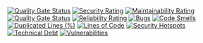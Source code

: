 [![Quality Gate Status](https://codefirst.iut.uca.fr/sonar/api/project_badges/measure?project=portfolio-website&metric=alert_status&token=d9cf53ddc39efbf3cd790ea93586210d78528d61)](https://codefirst.iut.uca.fr/sonar/dashboard?id=portfolio-website)
[![Security Rating](https://codefirst.iut.uca.fr/sonar/api/project_badges/measure?project=portfolio-website&metric=security_rating&token=d9cf53ddc39efbf3cd790ea93586210d78528d61)](https://codefirst.iut.uca.fr/sonar/dashboard?id=portfolio-website)
[![Maintainability Rating](https://codefirst.iut.uca.fr/sonar/api/project_badges/measure?project=portfolio-website&metric=sqale_rating&token=d9cf53ddc39efbf3cd790ea93586210d78528d61)](https://codefirst.iut.uca.fr/sonar/dashboard?id=portfolio-website)
[![Quality Gate Status](https://codefirst.iut.uca.fr/sonar/api/project_badges/measure?project=portfolio-website&metric=alert_status&token=d9cf53ddc39efbf3cd790ea93586210d78528d61)](https://codefirst.iut.uca.fr/sonar/dashboard?id=portfolio-website)
[![Reliability Rating](https://codefirst.iut.uca.fr/sonar/api/project_badges/measure?project=portfolio-website&metric=reliability_rating&token=d9cf53ddc39efbf3cd790ea93586210d78528d61)](https://codefirst.iut.uca.fr/sonar/dashboard?id=portfolio-website)
[![Bugs](https://codefirst.iut.uca.fr/sonar/api/project_badges/measure?project=portfolio-website&metric=bugs&token=d9cf53ddc39efbf3cd790ea93586210d78528d61)](https://codefirst.iut.uca.fr/sonar/dashboard?id=portfolio-website)
[![Code Smells](https://codefirst.iut.uca.fr/sonar/api/project_badges/measure?project=portfolio-website&metric=code_smells&token=d9cf53ddc39efbf3cd790ea93586210d78528d61)](https://codefirst.iut.uca.fr/sonar/dashboard?id=portfolio-website)
[![Duplicated Lines (%)](https://codefirst.iut.uca.fr/sonar/api/project_badges/measure?project=portfolio-website&metric=duplicated_lines_density&token=d9cf53ddc39efbf3cd790ea93586210d78528d61)](https://codefirst.iut.uca.fr/sonar/dashboard?id=portfolio-website)
[![Lines of Code](https://codefirst.iut.uca.fr/sonar/api/project_badges/measure?project=portfolio-website&metric=ncloc&token=d9cf53ddc39efbf3cd790ea93586210d78528d61)](https://codefirst.iut.uca.fr/sonar/dashboard?id=portfolio-website)
[![Security Hotspots](https://codefirst.iut.uca.fr/sonar/api/project_badges/measure?project=portfolio-website&metric=security_hotspots&token=d9cf53ddc39efbf3cd790ea93586210d78528d61)](https://codefirst.iut.uca.fr/sonar/dashboard?id=portfolio-website)
[![Technical Debt](https://codefirst.iut.uca.fr/sonar/api/project_badges/measure?project=portfolio-website&metric=sqale_index&token=d9cf53ddc39efbf3cd790ea93586210d78528d61)](https://codefirst.iut.uca.fr/sonar/dashboard?id=portfolio-website)
[![Vulnerabilities](https://codefirst.iut.uca.fr/sonar/api/project_badges/measure?project=portfolio-website&metric=vulnerabilities&token=d9cf53ddc39efbf3cd790ea93586210d78528d61)](https://codefirst.iut.uca.fr/sonar/dashboard?id=portfolio-website)
